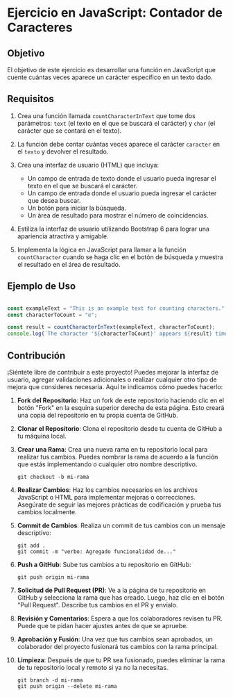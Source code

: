 # Ejercicio en JavaScript: Contador de Caracteres

## Objetivo

El objetivo de este ejercicio es desarrollar una función en JavaScript que cuente cuántas veces aparece un carácter específico en un texto dado.

## Requisitos

1. Crea una función llamada `countCharacterInText` que tome dos parámetros: `text` (el texto en el que se buscará el carácter) y `char` (el carácter que se contará en el texto).

2. La función debe contar cuántas veces aparece el carácter `caracter` en el `texto` y devolver el resultado.

3. Crea una interfaz de usuario (HTML) que incluya:
   - Un campo de entrada de texto donde el usuario pueda ingresar el texto en el que se buscará el carácter.
   - Un campo de entrada donde el usuario pueda ingresar el carácter que desea buscar.
   - Un botón para iniciar la búsqueda.
   - Un área de resultado para mostrar el número de coincidencias.

4. Estiliza la interfaz de usuario utilizando Bootstrap 6 para lograr una apariencia atractiva y amigable.

5. Implementa la lógica en JavaScript para llamar a la función `countCharacter` cuando se haga clic en el botón de búsqueda y muestra el resultado en el área de resultado.

## Ejemplo de Uso

```javascript

const exampleText = "This is an example text for counting characters.";
const characterToCount = "e";

const result = countCharacterInText(exampleText, characterToCount);
console.log(`The character '${characterToCount}' appears ${result} times in the text.`);
```

## Contribución

¡Siéntete libre de contribuir a este proyecto! Puedes mejorar la interfaz de usuario, agregar validaciones adicionales o realizar cualquier otro tipo de mejora que consideres necesaria. Aquí te indicamos cómo puedes hacerlo:

1. **Fork del Repositorio**: Haz un fork de este repositorio haciendo clic en el botón "Fork" en la esquina superior derecha de esta página. Esto creará una copia del repositorio en tu propia cuenta de GitHub.

2. **Clonar el Repositorio**: Clona el repositorio desde tu cuenta de GitHub a tu máquina local. 

3. **Crear una Rama**: Crea una nueva rama en tu repositorio local para realizar tus cambios. Puedes nombrar la rama de acuerdo a la función que estás implementando o cualquier otro nombre descriptivo.

    ```shell
    git checkout -b mi-rama
    ```
4. **Realizar Cambios**: Haz los cambios necesarios en los archivos JavaScript o HTML para implementar mejoras o correcciones. Asegúrate de seguir las mejores prácticas de codificación y prueba tus cambios localmente.

5. **Commit de Cambios**: Realiza un commit de tus cambios con un mensaje descriptivo:

    ```shell
    git add .
    git commit -m "verbo: Agregado funcionalidad de..."
    ```
6. **Push a GitHub**: Sube tus cambios a tu repositorio en GitHub:

    ```shell    
    git push origin mi-rama
    ```
6. **Solicitud de Pull Request (PR)**: Ve a la página de tu repositorio en GitHub y selecciona la rama que has creado. Luego, haz clic en el botón "Pull Request". Describe tus cambios en el PR y envíalo.

7. **Revisión y Comentarios**: Espera a que los colaboradores revisen tu PR. Puede que te pidan hacer ajustes antes de que se apruebe.

8. **Aprobación y Fusión**: Una vez que tus cambios sean aprobados, un colaborador del proyecto fusionará tus cambios con la rama principal.

9. **Limpieza**: Después de que tu PR sea fusionado, puedes eliminar la rama de tu repositorio local y remoto si ya no la necesitas.

    ```shell
    git branch -d mi-rama
    git push origin --delete mi-rama
    ```